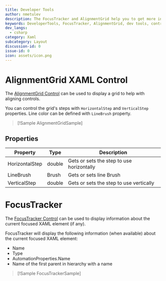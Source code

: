```yaml
---
title: Developer Tools
author: nmetulev
description: The FocusTracker and AlignmentGrid help you to get more information about and aligning UI elements.
keywords: DeveloperTools, FocusTracker, AlignmentGrid, dev tools, controls
dev_langs:
  - csharp
category: Xaml
subcategory: Layout
discussion-id: 0
issue-id: 0
icon: assets/icon.png
---
```


# AlignmentGrid XAML Control

The [AlignmentGrid Control](/dotnet/api/microsoft.toolkit.uwp.developertools.alignmentgrid) can be used to display a grid to help with aligning controls.

You can control the grid's steps with `HorizontalStep` and `VerticalStep` properties. Line color can be defined with `LineBrush` property.

> [!Sample AlignmentGridSample]

## Properties

| Property | Type | Description |
| -- | -- | -- |
| HorizontalStep | double | Gets or sets the step to use horizontally |
| LineBrush | Brush | Gets or sets line Brush |
| VerticalStep | double | Gets or sets the step to use vertically |


# FocusTracker

The [FocusTracker Control](/dotnet/api/microsoft.toolkit.uwp.developertools.focustracker) can be used to display information about the current focused XAML element (if any).

FocusTracker will display the following information (when available) about the current focused XAML element:

- Name
- Type
- AutomationProperties.Name
- Name of the first parent in hierarchy with a name

> [!Sample FocusTrackerSample]
